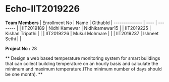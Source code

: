 # Echo-IIT2019226


**Team Members**
|  Enrollment No |   Name         | GithubId        |
 --------------  |   ----         | --------        |
|    IIT2019189  |  Nidhi Kamewar | Nidhikamewar15  |
|    IIT2019225  |  Kishan Tripathi             |                 | 
|    IIT2019226  |  Mukul Mohmare |   |
|    IIT2019237  |  Ishneet Sethi |  |

**Project No :** 28

** Design a web based temperature monitoring system for smart buildings that can collect building temperature on an hourly basis and calculate the minimum and maximum temperature.(The minimum number of days should be one month). **

